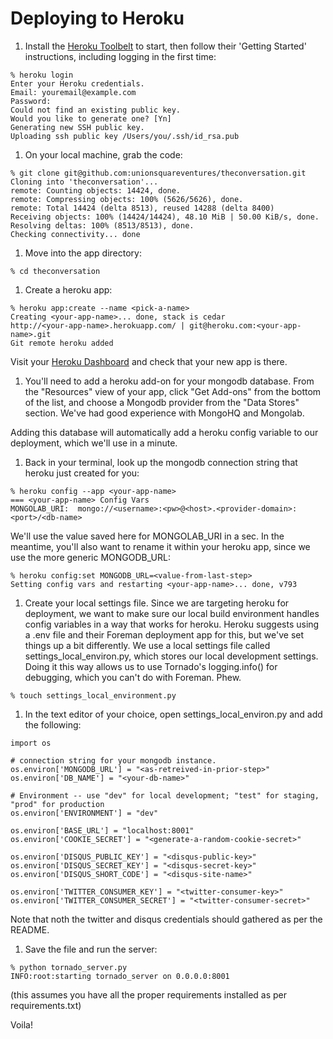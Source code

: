 Deploying to Heroku
====================

1. Install the [Heroku Toolbelt](http://toolbelt.heroku.com) to start, then follow their 'Getting Started' instructions, including logging in the first time:

```
% heroku login
Enter your Heroku credentials.
Email: youremail@example.com
Password:
Could not find an existing public key.
Would you like to generate one? [Yn]
Generating new SSH public key.
Uploading ssh public key /Users/you/.ssh/id_rsa.pub
```

1. On your local machine, grab the code:

```
% git clone git@github.com:unionsquareventures/theconversation.git
Cloning into 'theconversation'...
remote: Counting objects: 14424, done.
remote: Compressing objects: 100% (5626/5626), done.
remote: Total 14424 (delta 8513), reused 14288 (delta 8400)
Receiving objects: 100% (14424/14424), 48.10 MiB | 50.00 KiB/s, done.
Resolving deltas: 100% (8513/8513), done.
Checking connectivity... done
```

1. Move into the app directory:

```
% cd theconversation
```

1. Create a heroku app:

```
% heroku app:create --name <pick-a-name>
Creating <your-app-name>... done, stack is cedar
http://<your-app-name>.herokuapp.com/ | git@heroku.com:<your-app-name>.git
Git remote heroku added
```

Visit your [Heroku Dashboard](http://id.heroku.com) and check that your new app is there.

1. You'll need to add a heroku add-on for your mongodb database.  From the "Resources" view of your app, click "Get Add-ons" from the bottom of the list, and choose a Mongodb provider from the "Data Stores" section.  We've had good experience with MongoHQ and Mongolab.  

Adding this database will automatically add a heroku config variable to our deployment, which we'll use in a minute.

1. Back in your terminal, look up the mongodb connection string that heroku just created for you:

```
% heroku config --app <your-app-name>
=== <your-app-name> Config Vars
MONGOLAB_URI:  mongo://<username>:<pw>@<host>.<provider-domain>:<port>/<db-name>
```

We'll use the value saved here for MONGOLAB_URI in a sec.  In the meantime, you'll also want to rename it within your heroku app, since we use the more generic MONGODB_URL:

```
% heroku config:set MONGODB_URL=<value-from-last-step>
Setting config vars and restarting <your-app-name>... done, v793
```

1. Create your local settings file.  Since we are targeting heroku for deployment, we want to make sure our local build environment handles config variables in a way that works for heroku.  Heroku suggests using a .env file and their Foreman deployment app for this, but we've set things up a bit differently.  We use a local settings file called settings_local_environ.py, which stores our local development settings.  Doing it this way allows us to use Tornado's logging.info() for debugging, which you can't do with Foreman.  Phew.

```
% touch settings_local_environment.py
```
1. In the text editor of your choice, open settings_local_environ.py and add the following:

```
import os

# connection string for your mongodb instance.
os.environ['MONGODB_URL'] = "<as-retreived-in-prior-step>"
os.environ['DB_NAME'] = "<your-db-name>"

# Environment -- use "dev" for local development; "test" for staging, "prod" for production
os.environ['ENVIRONMENT'] = "dev"

os.environ['BASE_URL'] = "localhost:8001"
os.environ['COOKIE_SECRET'] = "<generate-a-random-cookie-secret>"

os.environ['DISQUS_PUBLIC_KEY'] = "<disqus-public-key>"
os.environ['DISQUS_SECRET_KEY'] = "<disqus-secret-key>"
os.environ['DISQUS_SHORT_CODE'] = "<disqus-site-name>"

os.environ['TWITTER_CONSUMER_KEY'] = "<twitter-consumer-key>"
os.environ['TWITTER_CONSUMER_SECRET'] = "<twitter-consumer-secret>"
```

Note that noth the twitter and disqus credentials should gathered as per the README.

1. Save the file and run the server:
```
% python tornado_server.py
INFO:root:starting tornado_server on 0.0.0.0:8001
```

(this assumes you have all the proper requirements installed as per requirements.txt)

Voila!





 